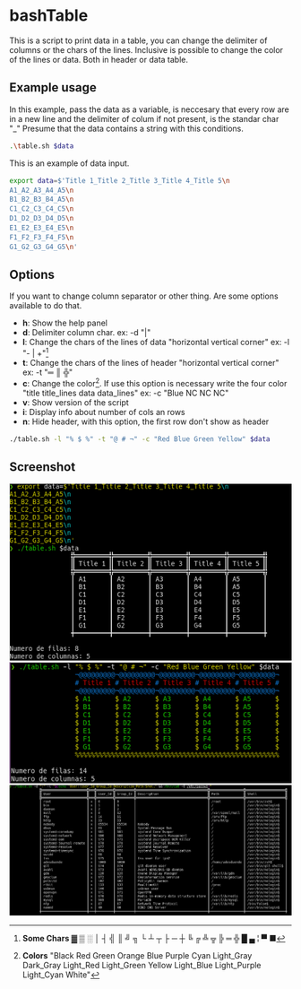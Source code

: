 # bashTable

This is a script to print data in a table, you can change the delimiter of columns or the chars of the lines.
Inclusive is possible to change the color of the lines or data. Both in header or data table.

## Example usage

In this example, pass the data as a variable, is neccesary that every row are in a new line and the delimiter of colum if not present, is the standar char "_"
Presume that the data contains a string with this conditions.
```bash
.\table.sh $data
```

This is an example of data input.
```bash
export data=$'Title 1_Title 2_Title 3_Title 4_Title 5\n
A1_A2_A3_A4_A5\n
B1_B2_B3_B4_A5\n
C1_C2_C3_C4_C5\n
D1_D2_D3_D4_D5\n
E1_E2_E3_E4_E5\n
F1_F2_F3_F4_F5\n
G1_G2_G3_G4_G5\n'
```
## Options
 If you want to change column separator or other thing. Are some options available to do that.
 - **h**:   Show the help panel
 - **d**:   Delimiter column char. ex: -d "|"
 - **l**:   Change the chars of the lines of data "horizontal vertical corner" ex: -l "- | +"[^2]
 - **t**:   Change the chars of the lines of header "horizontal vertical corner" ex: -t "═ ║ ╬"
 - **c**:   Change the color[^1]. If use this option is necessary write the four color "title title_lines data data_lines" ex: -c "Blue NC NC NC"
 - **v**:   Show version of the script
 - **i**:   Display info about number of cols an rows
 - **n**:   Hide header, with this option, the first row don't show as header

```bash
./table.sh -l "% $ %" -t "@ # ¬" -c "Red Blue Green Yellow" $data
```

## Screenshot

![Screenshot1](screenshot1.png)
![Screenshot1](screenshot_000.png)
![Screenshot1](screenshot.png)

[^1]: **Colors** "Black Red Green Orange Blue Purple Cyan Light_Gray Dark_Gray Light_Red Light_Green Yellow Light_Blue Light_Purple Light_Cyan White"
[^2]: **Some Chars** ▓ ▒ ░ │ ┤ ╣ ║ ╝ ╗ └ ┴ ┬ ├ ─ ┼ ╚ ╔ ╩ ╦ ╠ ═ ╬ █ ▄ ¦ ▀ ■